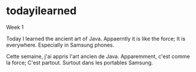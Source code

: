 # todayilearned

Week 1

Today I learned the ancient art of Java. Appaerntly it is like the force; It is everywhere. Especially in Samsung phones.

Cette semaine, j'ai appris l'art ancien de Java. Apparemment, c'est comme la force; C'est partout. Surtout dans les portables Samsung.




